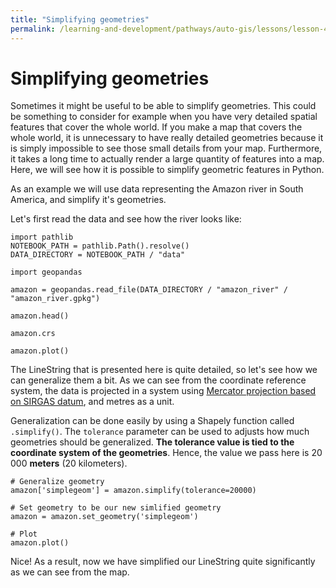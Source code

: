 ```yaml
---
title: "Simplifying geometries"
permalink: /learning-and-development/pathways/auto-gis/lessons/lesson-4/simplifying-geometries/
---
```



# Simplifying geometries


Sometimes it might be useful to be able to simplify geometries. This could be
something to consider for example when you have very detailed spatial features
that cover the whole world. If you make a map that covers the whole world, it
is unnecessary to have really detailed geometries because it is simply
impossible to see those small details from your map. Furthermore, it takes a
long time to actually render a large quantity of features into a map. Here, we
will see how it is possible to simplify geometric features in Python.

As an example we will use data representing the Amazon river in South America,
and simplify it's geometries.

Let's first read the data and see how the river looks like:

```{code-cell}
import pathlib 
NOTEBOOK_PATH = pathlib.Path().resolve()
DATA_DIRECTORY = NOTEBOOK_PATH / "data"
```


```{code-cell}
import geopandas

amazon = geopandas.read_file(DATA_DIRECTORY / "amazon_river" / "amazon_river.gpkg")

amazon.head()
```

```{code-cell}
amazon.crs
```

```{code-cell}
amazon.plot()
```

The LineString that is presented here is quite detailed, so let's see how we
can generalize them a bit. As we can see from the coordinate reference system,
the data is projected in a system using [Mercator projection based on
SIRGAS datum](http://spatialreference.org/ref/sr-org/7868/), and metres as a unit. 

Generalization can be done easily by using a Shapely function called
`.simplify()`. The `tolerance` parameter can be used to adjusts how much
geometries should be generalized. **The tolerance value is tied to the
coordinate system of the geometries**. Hence, the value we pass here is 20 000
**meters** (20 kilometers).


```{code-cell}
# Generalize geometry
amazon['simplegeom'] = amazon.simplify(tolerance=20000)

# Set geometry to be our new simlified geometry
amazon = amazon.set_geometry('simplegeom')

# Plot 
amazon.plot()
```

Nice! As a result, now we have simplified our LineString quite significantly as we can see from the map.
